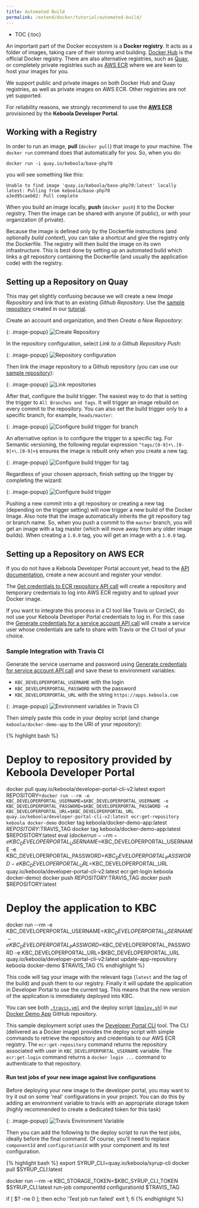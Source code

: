 ```yaml
---
title: Automated Build
permalink: /extend/docker/tutorial/automated-build/
---
```


* TOC
{:toc}

An important part of the Docker ecosystem is a **Docker registry**. It acts as a folder of images, taking
care of their storing and building.
[Docker Hub](https://hub.docker.com/) is the official Docker registry.
There are also alternative registries, such as [Quay](https://quay.io/), or completely private registries
such as [AWS ECR](https://aws.amazon.com/ecr/) where we are keen to host your images for you.

We support public and private images on both Docker Hub and Quay registries, as well as private images on AWS ECR.
Other registries are not yet supported.

For reliability reasons, we strongly recommend to use the [**AWS ECR**](#setting-up-a-repository-on-aws-ecr)
provisioned by the **Keboola Developer Portal**.

## Working with a Registry
In order to run an image, **pull** (`docker pull`) that image to your machine. The `docker run`
command does that automatically for you. So, when you do:

    docker run -i quay.io/keboola/base-php70

you will see something like this:

    Unable to find image 'quay.io/keboola/base-php70:latest' locally
    latest: Pulling from keboola/base-php70
    a3ed95caeb02: Pull complete

When you build an image locally, **push** (`docker push`) it to the Docker registry. Then the
image can be shared with anyone (if public), or with your organization (if private).

Because the image is defined only by the Dockerfile instructions (and optionally *build context*), you can take
a shortcut and give the registry only the Dockerfile. The registry will then build the image on its own
infrastructure. This is best done by setting up an automated build which links a git repository
containing the Dockerfile (and usually the application code) with the registry.

## Setting up a Repository on Quay
This may get slightly confusing because we will create a new *Image Repository* and link
that to an existing *Github Repository*. Use the
[sample repository](https://github.com/keboola/docs-docker-example-basic)
created in our [tutorial](/extend/docker/tutorial/howto/).

Create an account and organization, and then *Create a New Repository*:

{: .image-popup}
![Create Repository](/extend/docker/tutorial/quay-intro.png)

In the repository configuration, select *Link to a Github Repository Push*:

{: .image-popup}
![Repository configuration](/extend/docker/tutorial/quay-new-repository.png)

Then link the image repository to a Github repository
(you can use our [sample repository](https://github.com/keboola/docs-docker-example-basic)):

{: .image-popup}
![Link repositories](/extend/docker/tutorial/quay-link-repository.png)

After that, configure the build trigger. The easiest way to do that is setting the trigger to `All Branches and Tags`.
It will trigger an image rebuild on every commit to the repository.
You can also set the build trigger only to a specific branch, for example, `heads/master`:

{: .image-popup}
![Configure build trigger for branch](/extend/docker/tutorial/quay-build-trigger-master.png)

An alternative option is to configure the trigger to a specific tag. For Semantic versioning,
the following regular expression `^tags/[0-9]+\.[0-9]+\.[0-9]+$` ensures the image is rebuilt only when you create a new tag.

{: .image-popup}
![Configure build trigger for tag](/extend/docker/tutorial/quay-build-trigger-tag.png)

Regardless of your chosen approach, finish setting up the trigger by completing the wizard:

{: .image-popup}
![Configure build trigger](/extend/docker/tutorial/quay-build-trigger.png)

Pushing a new commit into a git repository or creating a new tag (depending on the trigger setting) will now
trigger a new build of the Docker Image. Also note that the image automatically inherits the git repository tag
or branch name. So, when you push a commit to the `master` branch, you will get an image with a tag master (which will
move away from any older image builds). When creating a `1.0.0` tag, you will get an image with a `1.0.0` tag.

## Setting up a Repository on AWS ECR

If you do not have a Keboola Developer Portal account yet, head to the [API documentation](http://docs.kebooladeveloperportal.apiary.io/#),
create a new account and register your vendor.

The [Get credentials to ECR repository API call](http://docs.kebooladeveloperportal.apiary.io/#reference/0/apps/get-credentials-to-ecr-repository)
will create a repository and temporary credentials to log into AWS ECR registry and to upload your Docker image.

If you want to integrate this process in a CI tool like Travis or CircleCI, do not use your Keboola Developer Portal
 credentials to log in. For this case the [Generate credentials for a service account API call](http://docs.kebooladeveloperportal.apiary.io/#reference/0/vendors/generate-credentials-for-service-account)
 will create a service user whose credentials are safe to share with Travis or the CI tool of your choice.

### Sample Integration with Travis CI
Generate the service username and password using [Generate credentials for service account API call](http://docs.kebooladeveloperportal.apiary.io/#reference/0/vendors/generate-credentials-for-service-account)
and save these to environment variables:

 - `KBC_DEVELOPERPORTAL_USERNAME` with the login
 - `KBC_DEVELOPERPORTAL_PASSWORD` with the password
 - `KBC_DEVELOPERPORTAL_URL` with the string `https://apps.keboola.com`

{: .image-popup}
![Environment variables in Travis CI](/extend/docker/tutorial/travis-envs.png)

Then simply paste this code in your deploy script (and change `keboola/docker-demo-app` to the URI of your repository):

{% highlight bash %}
# Deploy to repository provided by Keboola Developer Portal
docker pull quay.io/keboola/developer-portal-cli-v2:latest
export REPOSITORY=`docker run --rm -e KBC_DEVELOPERPORTAL_USERNAME=$KBC_DEVELOPERPORTAL_USERNAME -e KBC_DEVELOPERPORTAL_PASSWORD=$KBC_DEVELOPERPORTAL_PASSWORD -e KBC_DEVELOPERPORTAL_URL=$KBC_DEVELOPERPORTAL_URL quay.io/keboola/developer-portal-cli-v2:latest ecr:get-repository keboola docker-demo`
docker tag keboola/docker-demo-app:latest $REPOSITORY:$TRAVIS_TAG
docker tag keboola/docker-demo-app:latest $REPOSITORY:latest
eval $(docker run --rm -e KBC_DEVELOPERPORTAL_USERNAME=$KBC_DEVELOPERPORTAL_USERNAME -e KBC_DEVELOPERPORTAL_PASSWORD=$KBC_DEVELOPERPORTAL_PASSWORD -e KBC_DEVELOPERPORTAL_URL=$KBC_DEVELOPERPORTAL_URL quay.io/keboola/developer-portal-cli-v2:latest ecr:get-login keboola docker-demo)
docker push $REPOSITORY:$TRAVIS_TAG
docker push $REPOSITORY:latest

# Deploy the application to KBC
docker run --rm -e KBC_DEVELOPERPORTAL_USERNAME=$KBC_DEVELOPERPORTAL_USERNAME -e KBC_DEVELOPERPORTAL_PASSWORD=$KBC_DEVELOPERPORTAL_PASSWORD -e KBC_DEVELOPERPORTAL_URL=$KBC_DEVELOPERPORTAL_URL quay.io/keboola/developer-portal-cli-v2:latest update-app-repository keboola docker-demo $TRAVIS_TAG
{% endhighlight %}

This code will tag your image with the relevant tags (`latest` and the tag of the build) and push them to our registry.
Finally it will update the application in Developer Portal to use the current tag. This means that the new version of the application is immediately deployed into KBC.

You can see both [`.travis.yml`](https://github.com/keboola/docker-demo-app/blob/master/.travis.yml) and the deploy script ([`deploy.sh`](https://github.com/keboola/docker-demo-app/blob/master/deploy.sh))
in our [Docker Demo App](https://github.com/keboola/docker-demo-app) GitHub repository.


This sample deployment script uses the [Developer Portal CLI](https://github.com/keboola/developer-portal-cli-v2) tool.
The CLI (delivered as a Docker image) provides the deploy script with simple commands to retrieve the repository
and credentials to our AWS ECR registry. The `ecr:get-repository` command returns the repository associated with user in
`KBC_DEVELOPERPORTAL_USERNAME` variable. The `ecr:get-login` command returns a `docker login ...` command to authenticate
to that repository.

#### Run test jobs of your new image against live configurations

Before deploying your new image to the developer portal, you may want to try it out on some 'real' configurations in your project.
You can do this by adding an environment variable to travis with an appropriate storage token (highly recommended to create a dedicated token for this task)

{: .image-popup}
![Travis Environment Variable](/extend/docker/tutorial/cli_storage_token.png)

Then you can add the following to the deploy script to run the test jobs, ideally before the final command.
Of course, you'll need to replace `componentId` and `configurationId` with your component and its test configuration. 

{% highlight bash %}
export SYRUP_CLI=quay.io/keboola/syrup-cli
docker pull $SYRUP_CLI:latest

docker run --rm -e KBC_STORAGE_TOKEN=$KBC_SYRUP_CLI_TOKEN \
   $SYRUP_CLI:latest run-job componentId configurationId $TRAVIS_TAG

if [ $? -ne 0 ]; then
  echo 'Test job run failed'
  exit 1;
fi
{% endhighlight %}

